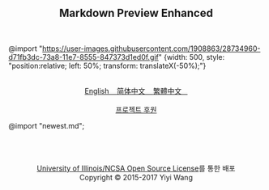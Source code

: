 <center>
  <h2 style="border-bottom: none;"> Markdown Preview Enhanced </h2>
</center><br>

<!-- anchor -->

@import "https://user-images.githubusercontent.com/1908863/28734960-d71fb3dc-73a8-11e7-8555-847373d1ed0f.gif" {width: 500, style: "position:relative; left: 50%; transform: translateX(-50%);"}
<br>
<br>

<p align="center">
<a href="https://shd101wyy.github.io/markdown-preview-enhanced/#/"> English &nbsp;&nbsp; </a>
<a href="https://shd101wyy.github.io/markdown-preview-enhanced/#/zh-cn/"> 简体中文 &nbsp;&nbsp; </a>
<a href="https://shd101wyy.github.io/markdown-preview-enhanced/#/zh-tw/"> 繁體中文 &nbsp;&nbsp; </a> <br><br>
<a href="https://shd101wyy.github.io/markdown-preview-enhanced/#/backers">프로젝트 후원</a>
</p>

<!-- anchor -->

@import "newest.md";

<!-- anchor -->

<center>
<br><br><br>
<a href="../LICENSE.md">University of Illinois/NCSA Open Source License</a>를 통한 배포<br>
Copyright © 2015-2017 Yiyi Wang
</center>
